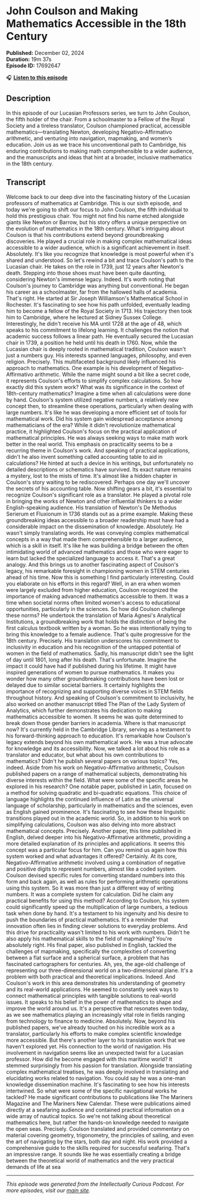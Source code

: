 # John Coulson and Making Mathematics Accessible in the 18th Century

**Published:** December 02, 2024  
**Duration:** 19m 37s  
**Episode ID:** 17692647

🎧 **[Listen to this episode](https://intellectuallycurious.buzzsprout.com/2529712/episodes/17692647-john-coulson-and-making-mathematics-accessible-in-the-18th-century)**

## Description

<p>In this episode of our Lucasian Professors series, we turn to John Coulson, the fifth holder of the chair. From a schoolmaster to a Fellow of the Royal Society and a tireless translator, Coulson championed practical, accessible mathematics—translating Newton, developing Negativo-Affirmativo arithmetic, and venturing into navigation, mapmaking, and women’s education. Join us as we trace his unconventional path to Cambridge, his enduring contributions to making math comprehensible to a wider audience, and the manuscripts and ideas that hint at a broader, inclusive mathematics in the 18th century.</p>

## Transcript

Welcome back to our deep dive into the fascinating history of the Lucasian professors of mathematics at Cambridge. This is our sixth episode, and today we're going to shift our focus to John Coulson, the fifth individual to hold this prestigious chair. You might not find his name etched alongside giants like Newton or Barrow, but his story offers a unique perspective on the evolution of mathematics in the 18th century. What's intriguing about Coulson is that his contributions extend beyond groundbreaking discoveries. He played a crucial role in making complex mathematical ideas accessible to a wider audience, which is a significant achievement in itself. Absolutely. It's like you recognize that knowledge is most powerful when it's shared and understood. So let's rewind a bit and trace Coulson's path to the Lucasian chair. He takes on the role in 1739, just 12 years after Newton's death. Stepping into those shoes must have been quite daunting, considering Newton's immense legacy. Indeed. It's worth noting that Coulson's journey to Cambridge was anything but conventional. He began his career as a schoolmaster, far from the hallowed halls of academia. That's right. He started at Sir Joseph Williamson's Mathematical School in Rochester. It's fascinating to see how his path unfolded, eventually leading him to become a fellow of the Royal Society in 1713. His trajectory then took him to Cambridge, where he lectured at Sidney Sussex College. Interestingly, he didn't receive his MA until 1728 at the age of 48, which speaks to his commitment to lifelong learning. It challenges the notion that academic success follows a linear path. He eventually secured the Lucasian chair in 1739, a position he held until his death in 1760. Now, while the Lucasian chair is deeply rooted in mathematical tradition, Coulson wasn't just a numbers guy. His interests spanned languages, philosophy, and even religion. Precisely. This multifaceted background likely influenced his approach to mathematics. One example is his development of Negativo-Affirmativo arithmetic. While the name might sound a bit like a secret code, it represents Coulson's efforts to simplify complex calculations. So how exactly did this system work? What was its significance in the context of 18th-century mathematics? Imagine a time when all calculations were done by hand. Coulson's system utilized negative numbers, a relatively new concept then, to streamline these operations, particularly when dealing with large numbers. It's like he was developing a more efficient set of tools for mathematical work. Did his system gain widespread acceptance among mathematicians of the era? While it didn't revolutionize mathematical practice, it highlighted Coulson's focus on the practical application of mathematical principles. He was always seeking ways to make math work better in the real world. This emphasis on practicality seems to be a recurring theme in Coulson's work. And speaking of practical applications, didn't he also invent something called accounting table to aid in calculations? He hinted at such a device in his writings, but unfortunately no detailed descriptions or schematics have survived. Its exact nature remains a mystery, lost to the mists of time. It's almost like a hidden chapter in Coulson's story waiting to be rediscovered. Perhaps one day we'll uncover the secrets of his accounting table. Now shifting gears a bit, it's essential to recognize Coulson's significant role as a translator. He played a pivotal role in bringing the works of Newton and other influential thinkers to a wider English-speaking audience. His translation of Newton's De Methodus Serierum et Fluxionum in 1736 stands out as a prime example. Making these groundbreaking ideas accessible to a broader readership must have had a considerable impact on the dissemination of knowledge. Absolutely. He wasn't simply translating words. He was conveying complex mathematical concepts in a way that made them comprehensible to a larger audience, which is a skill in itself. It's like he was building a bridge between the often intimidating world of advanced mathematics and those who were eager to learn but lacked the specialized language to access it. That's a great analogy. And this brings us to another fascinating aspect of Coulson's legacy, his remarkable foresight in championing women in STEM centuries ahead of his time. Now this is something I find particularly interesting. Could you elaborate on his efforts in this regard? Well, in an era when women were largely excluded from higher education, Coulson recognized the importance of making advanced mathematics accessible to them. It was a time when societal norms often limited women's access to educational opportunities, particularly in the sciences. So how did Coulson challenge these norms? He undertook the translation of Maria Agnesi's Analytical Institutions, a groundbreaking work that holds the distinction of being the first calculus textbook written by a woman. So he was intentionally trying to bring this knowledge to a female audience. That's quite progressive for the 18th century. Precisely. His translation underscores his commitment to inclusivity in education and his recognition of the untapped potential of women in the field of mathematics. Sadly, his manuscript didn't see the light of day until 1801, long after his death. That's unfortunate. Imagine the impact it could have had if published during his lifetime. It might have inspired generations of women to pursue mathematics. It makes you wonder how many other groundbreaking contributions have been lost or delayed due to similar societal barriers. It certainly highlights the importance of recognizing and supporting diverse voices in STEM fields throughout history. And speaking of Coulson's commitment to inclusivity, he also worked on another manuscript titled The Plan of the Lady System of Analytics, which further demonstrates his dedication to making mathematics accessible to women. It seems he was quite determined to break down those gender barriers in academia. Where is that manuscript now? It's currently held in the Cambridge Library, serving as a testament to his forward-thinking approach to education. It's remarkable how Coulson's legacy extends beyond his own mathematical work. He was a true advocate for knowledge and its accessibility. Now, we talked a lot about his role as a translator and educator, but what about his own contributions to mathematics? Didn't he publish several papers on various topics? Yes, indeed. Aside from his work on Negativo-Affirmativo arithmetic, Coulson published papers on a range of mathematical subjects, demonstrating his diverse interests within the field. What were some of the specific areas he explored in his research? One notable paper, published in Latin, focused on a method for solving quadratic and bi-quadratic equations. This choice of language highlights the continued influence of Latin as the universal language of scholarship, particularly in mathematics and the sciences, even as English gained prominence. It's fascinating to see how these linguistic transitions played out in the academic world. So, in addition to his work on simplifying calculations, Coulson was also delving into more abstract mathematical concepts. Precisely. Another paper, this time published in English, delved deeper into his Negativo-Affirmative arithmetic, providing a more detailed explanation of its principles and applications. It seems this concept was a particular focus for him. Can you remind us again how this system worked and what advantages it offered? Certainly. At its core, Negativo-Affirmative arithmetic involved using a combination of negative and positive digits to represent numbers, almost like a coded system. Coulson devised specific rules for converting standard numbers into this form and back again, as well as rules for performing arithmetic operations using this system. So it was more than just a different way of writing numbers. It was a complete system for calculation. Did he claim any practical benefits for using this method? According to Coulson, his system could significantly speed up the multiplication of large numbers, a tedious task when done by hand. It's a testament to his ingenuity and his desire to push the boundaries of practical mathematics. It's a reminder that innovation often lies in finding clever solutions to everyday problems. And this drive for practicality wasn't limited to his work with numbers. Didn't he also apply his mathematical skills to the field of mapmaking? You're absolutely right. His final paper, also published in English, tackled the challenges of mapmaking, specifically the complexities of converting between a flat surface and a spherical surface, a problem that has fascinated cartographers for centuries. Ah, yes, the age-old challenge of representing our three-dimensional world on a two-dimensional plane. It's a problem with both practical and theoretical implications. Indeed. And Coulson's work in this area demonstrates his understanding of geometry and its real-world applications. He seemed to constantly seek ways to connect mathematical principles with tangible solutions to real-world issues. It speaks to his belief in the power of mathematics to shape and improve the world around us. It's a perspective that resonates even today, as we see mathematics playing an increasingly vital role in fields ranging from technology to finance to medicine. Absolutely. Now, beyond his published papers, we've already touched on his incredible work as a translator, particularly his efforts to make complex scientific knowledge more accessible. But there's another layer to his translation work that we haven't explored yet. His connection to the world of navigation. His involvement in navigation seems like an unexpected twist for a Lucasian professor. How did he become engaged with this maritime world? It stemmed surprisingly from his passion for translation. Alongside translating complex mathematical treatises, he was deeply involved in translating and elucidating works related to navigation. You could say he was a one-man knowledge dissemination machine. It's fascinating to see how his interests intertwined. So what were some of the specific navigational works he tackled? He made significant contributions to publications like The Mariners Magazine and The Mariners New Calendar. These were publications aimed directly at a seafaring audience and contained practical information on a wide array of nautical topics. So we're not talking about theoretical mathematics here, but rather the hands-on knowledge needed to navigate the open seas. Precisely. Coulson translated and provided commentary on material covering geometry, trigonometry, the principles of sailing, and even the art of navigating by the stars, both day and night. His work provided a comprehensive guide to the skills required for successful seafaring. That's an impressive range. It sounds like he was essentially creating a bridge between the theoretical world of mathematics and the very practical demands of life at sea

---
*This episode was generated from the Intellectually Curious Podcast. For more episodes, visit our [main site](https://intellectuallycurious.buzzsprout.com).*
